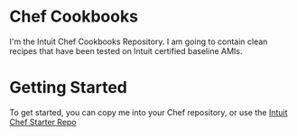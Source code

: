 Chef Cookbooks
==============

I'm the Intuit Chef Cookbooks Repository.  I am going to contain clean recipes that have been tested on Intuit certified baseline AMIs.

Getting Started
===============

To get started, you can copy me into your Chef repository, or use the [Intuit Chef Starter Repo](https://github.com/live-community/chef-repo)
